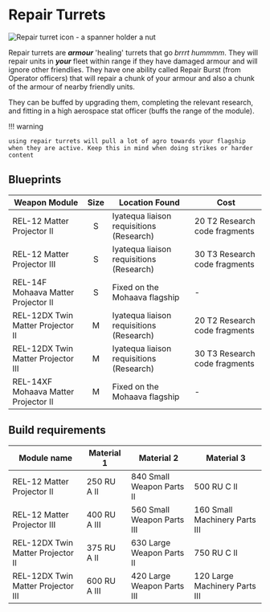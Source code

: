 # Repair Turrets

![Repair turret icon - a spanner holder a nut](/img/modules/repair-turret-icon.png)

Repair turrets are ***armour*** 'healing' turrets that go *brrrt hummmm*. They will repair units in ***your*** fleet within range if they have damaged armour and will ignore other friendlies. They have one ability called Repair Burst (from Operator officers) that will repair a chunk of your armour and also a chunk of the armour of nearby friendly units.

They can be buffed by upgrading them, completing the relevant research, and fitting in a high aerospace stat officer (buffs the range of the module).

!!! warning

    using repair turrets will pull a lot of agro towards your flagship when they are active. Keep this in mind when doing strikes or harder content

## Blueprints

|Weapon Module                       |Size |Location Found                          | Cost                        |
|------------------------------------|:---:|----------------------------------------|-----------------------------|
|REL-12 Matter Projector II          | S   |Iyatequa liaison requisitions (Research)|20 T2 Research code fragments|
|REL-12 Matter Projector III         | S   |Iyatequa liaison requisitions (Research)|30 T3 Research code fragments|
|REL-14F Mohaava Matter Projector II | S   |Fixed on the Mohaava flagship           |-                            |
|REL-12DX Twin Matter Projector II   | M   |Iyatequa liaison requisitions (Research)|20 T2 Research code fragments|
|REL-12DX Twin Matter Projector III  | M   |Iyatequa liaison requisitions (Research)|30 T3 Research code fragments|
|REL-14XF Mohaava Matter Projector II| M   |Fixed on the Mohaava flagship           |-                            |

## Build requirements

|Module name                       |Material 1  |Material 2                |Material 3                   |
|----------------------------------|------------|--------------------------|-----------------------------|
|REL-12 Matter Projector II        |250 RU A II |840 Small Weapon Parts II |500 RU C II                  |
|REL-12 Matter Projector III       |400 RU A III|560 Small Weapon Parts III|160 Small Machinery Parts III|
|REL-12DX Twin Matter Projector II |375 RU A II |630 Large Weapon Parts II |750 RU C II                  |
|REL-12DX Twin Matter Projector III|600 RU A III|420 Large Weapon Parts III|120 Large Machinery Parts III|
